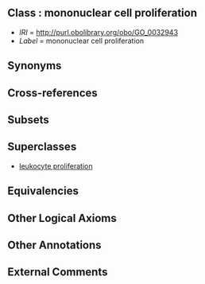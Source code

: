 
## Class : mononuclear cell proliferation

 * *IRI* = http://purl.obolibrary.org/obo/GO_0032943
 * *Label* = mononuclear cell proliferation

## Synonyms


## Cross-references


## Subsets


## Superclasses

 * [leukocyte proliferation](../../GO/61/GO_0070661.md)

## Equivalencies


## Other Logical Axioms


## Other Annotations


## External Comments

